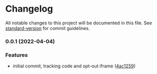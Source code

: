 # Changelog

All notable changes to this project will be documented in this file. See [standard-version](https://github.com/conventional-changelog/standard-version) for commit guidelines.

### 0.0.1 (2022-04-04)


### Features

* initial commit, tracking code and opt-out iframe ([4ac1259](https://github.com/dnb-org/dnb-hugo-matomo/commit/4ac12591d0d57000bcc55581fb4970f07f0848b0))

